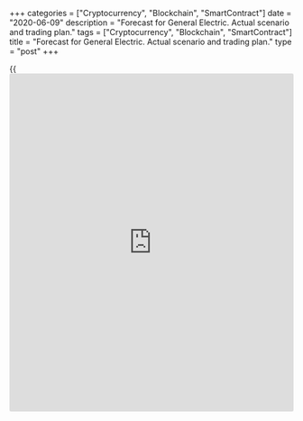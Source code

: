 +++
categories = ["Cryptocurrency", "Blockchain", "SmartContract"]
date = "2020-06-09"
description = "Forecast for General Electric. Actual scenario and trading plan."
tags = ["Cryptocurrency", "Blockchain", "SmartContract"]
title = "Forecast for General Electric. Actual scenario and trading plan."
type = "post"
+++

{{<iframe id="large-banner" src="https://www.bounty.group/#slide=7.0" width="100%" height="600" scrolling="no" style="border: 0px solid rgb(216, 221, 230); border-radius: 3px;">}}

June 9, 2020

June 9, 2020

General Electric Company. Fundamental and technical analysis. Global
cycles and medium-term forecastMikhail Hypov

##  **GE: Fundamental and technical analysis. Supercycles. Wave
structure. Key levels. Bill Williams’ trading system. Trading plan**

This article is devoted to one of the most interesting blue chips of the
US stock market  - [General Electric Company][1].

 **History of GE**

The [history](https://www.fixpro.org/post/chargeless-historical-data-api-backtesting/) of General Electric Company starts in 1878 and is linked to
legendary inventor Thomas Edison. It’s his Edison Lamp Company that
became [General Electric Company][1] after a merger with Thomson-Houston
Electric Company.  A lamp manufacturer at the beginning, the business
developed fast and started producing a variety of products, from steam
turbines and transformers to household appliances. The golden age of the
company was the Second World War. The company’s earnings doubled on
defence orders. [General Electric Company][1] supplied the US and the
Allies’ armies with power-plant units for trade and military vessels.
Over 50 types of military radars were developed. In 1942, the first jet
aircraft was tested. Also, [General Electric][2] was one of the first
companies that implemented a credit scheme for private consumers. That
business scheme finally gave birth to one of the company’s biggest
business activities - General Electric Credit Corporation with assets
worth of $16 billion.  The company’s financial activities spread to
insurance, real-estate and leasing.

Another golden age was the nineties. In 1994, [GE ][1] became the most
valuable US company with the income of 70 billion USD.

![LiteForex: Forecast for General Electric. Actual scenario and trading
plan.][3]

In 1998, the company’s capitalization exceeded 100 billion USD for the
first time. In 2000, a [historical](https://www.fintechee.com/services/historical-data-for-forex/) [GE][1] share price of 58.15 USD was
reached, with the capitalization exceeding 500 billion USD. ![LiteForex:
Forecast for General Electric. Actual scenario and trading plan.][4]

Since [General Electric Company][1] was integrated into the global
economy, crisis occurrences affected it too. The first slump occurred at
the end of 2000 because of the dot-com crisis. Another collapse took
place during the crisis of 2008. General Electric Credit Corporation,
which used to yield over 50% of the company’s gross revenues, started to
pull money in order to cover losses coming from high-risk trades.
After the 2008 crisis the US government toughened the financial sector
[regulation](https://www.playgroundfx.com/blog/forex-broker-regulation/), which put another load onto financial businesses.

![LiteForex: Forecast for General Electric. Actual scenario and trading
plan.][5]

The debt bubble was finally reduced from 708 to 539 billion USD, but the
load was still high because of high debt service costs. As a result, in
2015 they decided to sell the company’s office buildings and some other
properties worth 22 billion USD, as well as the GE Capital division.
Those events initiated the biggest sell-off in the company’s [history](https://www.fixpro.org/post/chargeless-historical-data-api-backtesting/).

 **Fundamental analysis**

![LiteForex: Forecast for General Electric. Actual scenario and trading
plan.][6]

After restructuring, the [company’s][1] equity dropped almost 5 times,
from $136.93 to $30.30 billion.  Fundamentally, the situation has
slightly improved but remains complicated.![LiteForex: Forecast for
General Electric. Actual scenario and trading plan.][7]

The available cash value stepped into positive territory in 2019.
![LiteForex: Forecast for General Electric. Actual scenario and trading
plan.][8]

The production margin level got steady at about 26-27%.![LiteForex:
Forecast for General Electric. Actual scenario and trading plan.][9]

At the same time, the company’s liabilities value is still enormous:
$224 billion. Its debt/asset ratio got even worse.![LiteForex: Forecast
for General Electric. Actual scenario and trading plan.][10]

That value dropped from 0.57 to 0.35, which points to a decrease of debt
load relative to assets.   Nonetheless, despite some alarming
indicators, [General Electric Company ][1] remains a global corporation
with a huge administrative resource. It makes stable profits from state
defence orders and servicing petroleum, power supply and power
generation systems. The company is the leader in these sectors and can
develop further through a vast global network of offices.

 **Technical analysis**

![LiteForex: Forecast for General Electric. Actual scenario and trading
plan.][11]

If we have a global look at GE’ s chart, we may suppose we are in the
second wave of the super cycle that has been forming as a correction
ABCDE. Such a formation is a rare thing for the second wave, but it may
occur if the first wave is long. We see that the second wave went below
0.232 of the first wave’s height. It means an impulse’s flat
development.  So, the third wave of the super cycle isn’t likely to
update the [historical](https://www.fintechee.com/services/historical-data-for-forex/) peak, but there may be growth within the limits of
the first wave’s projection.

![LiteForex: Forecast for General Electric. Actual scenario and trading
plan.][12]

The fourth wave won’t probably go below the middle of the third wave.
The peak of top D is located in that area, at about 30 USD per share. It
will be a support level if a fall occurs.   According to the Elliott
wave structure, the third wave can’t be the shortest. Since the impulse
is forming as flat, the fifth wave won’t probably go far from the first
wave’s peak and the third wave’s supposed peak at 60 USD. ![LiteForex:
Forecast for General Electric. Actual scenario and trading plan.][13]

With a closer look, we see the signals described by Bill Williams. The
MACD shows a clear bullish divergence in the chart above. The histogram
is in the green zone. The MFI has already shown a squat candle. There’s
no sense in checking Williams’ fractal before the end of August because
at least two more candles must form after the local minimum. But we may
speak of a good growth potential in the medium term even in the
conditions of a general bearish trend. The minimum of wave (C) is
located at around 5.51 USD. This is a strong support level for bulls, so
a stop order should be placed below it when opening a long position.

 **Trading plan**

![LiteForex: Forecast for General Electric. Actual scenario and trading
plan.][14]

To sum up, I can’t say [General Electric Company][1] will go bankrupt
soon. But I wouldn’t consider long positions otherwise than speculative
operations in a bearish trend. Positions may be opened at the current
level with the nearest target at around 11 USD. This level is very
likely to be retested. If the market starts moving against bulls,
averaging into the position at 7.8 and 6.6 USD would be wise. To my
mind, the total volume of positions shouldn’t exceed 5% of the deposit
because it’s still high-risk stocks in the current crisis circumstances.
But if the governement supports businesses, I’m sure [General Electric
Company][1] will be one of the first companies on the support list. So,
the support levels look reliable fundamentally.   Remember that you can
buy [GE][1] stock any time at LiteForex. If you still don’t trade, it’s
time to start right now: the broker is raffling fabulous prizes to
celebrate its [15th anniversary][15]. Everyone can win!

* * *

Good luck and profits, everyone!

Subscribe and keep in touch!

Yours,

Michael @Hypov

 _I’d like to remind you that all materials are provided for educational
purposes only. They aren’t financial advice and don’t guarantee any
profits. All trading decisions you make are your responsibility only._

* * *

P.S. Did you like my article? Share it in social networks: it will be
the best “thank you" :)

Ask me questions and comment below. I’ll be glad to answer your
questions and give necessary explanations.

 **Useful links:**

  * I recommend trying to trade with a reliable broker [here][16]. The system allows you to trade by yourself or copy successful traders from all across the globe.
  * Use my promo-code BLOG for getting deposit bonus 50% on LiteForex platform. Just enter this code in the appropriate field while [depositing][17] your trading account.
  * Telegram channel with high-quality analytics, Forex reviews, training articles, and other useful things for traders <t.me/liteforex>

## Price chart of GE in real time mode

![General Electric Company. Fundamental and technical analysis. Global
cycles and medium-term forecast][18]

The content of this article reflects the author’s opinion and does not
necessarily reflect the official position of LiteForex. The material
published on this page is provided for informational purposes only and
should not be considered as the provision of investment advice for the
purposes of Directive 2004/39/EC.

Rate this article:

{{value}}

( {{count}} {{title}} )

   1. my.liteforex.com/trading/chart?symbol=#GE&returnUrl=true
   2. my.liteforex.com/trading/chart?symbol=%23GE&returnUrl=true
   3. cdn.liteforex.com/cache/uploads/blog_post/cryptocyrrency/hyipov/2020.06.09/GE_hypov_1.jpg?w=30&s=61d318b3812e00b2fc723c8224d346ed
   4. cdn.liteforex.com/cache/uploads/blog_post/cryptocyrrency/hyipov/2020.06.09/GE_hypov_2.jpg?w=30&s=9b58725b40a277d5f2e223b39043bb83
   5. cdn.liteforex.com/cache/uploads/blog_post/cryptocyrrency/hyipov/2020.06.09/GE_hypov_3.jpg?w=30&s=c0e064430b8552036017c229575269a3
   6. cdn.liteforex.com/cache/uploads/blog_post/cryptocyrrency/hyipov/2020.06.09/GE_hypov_4.jpg?w=30&s=989c68ec0ca8f5e4adcc837b1a95521a
   7. cdn.liteforex.com/cache/uploads/blog_post/cryptocyrrency/hyipov/2020.06.09/GE_hypov_5.jpg?w=30&s=afbe5c65c71c89b18d49b1fca929eb4d
   8. cdn.liteforex.com/cache/uploads/blog_post/cryptocyrrency/hyipov/2020.06.09/GE_hypov_6.jpg?w=30&s=43327beff0288faf424e7f236b934175
   9. cdn.liteforex.com/cache/uploads/blog_post/cryptocyrrency/hyipov/2020.06.09/GE_hypov_7.jpg?w=30&s=468cec7af67aa7f6afa974564d4b6edf
   10. cdn.liteforex.com/cache/uploads/blog_post/cryptocyrrency/hyipov/2020.06.09/GE_hypov_8.jpg?w=30&s=617d94bba2f4d0b56320b2b60a1e7604
   11. cdn.liteforex.com/cache/uploads/blog_post/cryptocyrrency/hyipov/2020.06.09/GE_hypov_9.jpg?w=30&s=03a35b1a7ab5250bfac2ea65d8328f33
   12. cdn.liteforex.com/cache/uploads/blog_post/cryptocyrrency/hyipov/2020.06.09/GE_hypov_10.jpg?w=30&s=fe6d3bb757e5df6c26f4a074f606a850
   13. cdn.liteforex.com/cache/uploads/blog_post/cryptocyrrency/hyipov/2020.06.09/GE_hypov_11.jpg?w=30&s=e1fc49e725153c68f8a25949aa78125f
   14. cdn.liteforex.com/cache/uploads/blog_post/cryptocyrrency/hyipov/2020.06.09/GE_hypov_12.jpg?w=30&s=fe31fce6052ffdd29837940c075aa1d0
   15. www.liteforex.com/contests/dream-draw/?_ga=2.62491052.1027453424.1589809964-2095657289.1460018267
   16. my.liteforex.com/?category=analysts-opinions&slug=general-electric-company-fundamental-and-technical-analysis-global-cycles-and-medium-term-forecast&openPopup=%2Fregistration%2Fpopup&utm_source=blog&utm_medium=article&utm_campaign=bonus
   17. my.liteforex.com/deposit/?category=analysts-opinions&slug=general-electric-company-fundamental-and-technical-analysis-global-cycles-and-medium-term-forecast&promo_code=BLOG&utm_source=blog&utm_medium=article&utm_campaign=bonus
   18. cdn.liteforex.com/cache/uploads/blog_post/cryptocyrrency/hyipov/2020.06.09/GE_hypov_logo.jpg?q=75&w=1000&s=0ab7de40e4e579b35f838076296e2cdc